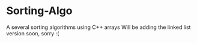 # Sorting-Algo
A several sorting algorithms using C++ arrays
Will be adding the linked list version soon, sorry :(
